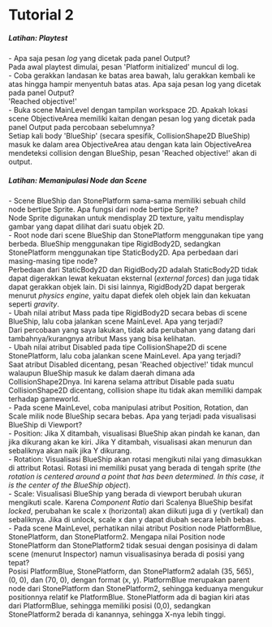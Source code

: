 # Tutorial 2
<h5>Latihan: Playtest</h5>
- Apa saja pesan <i>log</i> yang dicetak pada panel Output?<br>
Pada awal playtest dimulai, pesan 'Platform initialized' muncul di log.<br>
- Coba gerakkan landasan ke batas area bawah, lalu gerakkan kembali ke atas hingga hampir menyentuh batas atas. Apa saja pesan log yang dicetak pada panel Output?<br>
'Reached objective!'<br>
- Buka scene MainLevel dengan tampilan workspace 2D. Apakah lokasi scene ObjectiveArea memiliki kaitan dengan pesan log yang dicetak pada panel Output pada percobaan sebelumnya?<br>
Setiap kali body 'BlueShip' (secara spesifik, CollisionShape2D BlueShip) masuk ke dalam area ObjectiveArea atau dengan kata lain ObjectiveArea mendeteksi collision dengan BlueShip, pesan 'Reached objective!' akan di output.

<h5>Latihan: Memanipulasi Node dan Scene</h5>
- Scene BlueShip dan StonePlatform sama-sama memiliki sebuah child node bertipe Sprite. Apa fungsi dari node bertipe Sprite?<br>
Node Sprite digunakan untuk mendisplay 2D texture, yaitu mendisplay gambar yang dapat dilihat dari suatu objek 2D.<br>
- Root node dari scene BlueShip dan StonePlatform menggunakan tipe yang berbeda. BlueShip menggunakan tipe RigidBody2D, sedangkan StonePlatform menggunakan tipe StaticBody2D. Apa perbedaan dari masing-masing tipe node?<br>
Perbedaan dari StaticBody2D dan RigidBody2D adalah StaticBody2D tidak dapat digerakkan lewat kekuatan eksternal (<i>external forces</i>) dan juga tidak dapat gerakkan objek lain. Di sisi lainnya, RigidBody2D dapat bergerak menurut <i>physics engine</i>, yaitu dapat diefek oleh objek lain dan kekuatan seperti <i>gravity</i>.<br>
- Ubah nilai atribut Mass pada tipe RigidBody2D secara bebas di scene BlueShip, lalu coba jalankan scene MainLevel. Apa yang terjadi?<br>
Dari percobaan yang saya lakukan, tidak ada perubahan yang datang dari tambahnya/kurangnya atribut Mass yang bisa kelihatan.<br>
- Ubah nilai atribut Disabled pada tipe CollisionShape2D di scene StonePlatform, lalu coba jalankan scene MainLevel. Apa yang terjadi?<br>
Saat atribut Disabled dicentang, pesan 'Reached objective!' tidak muncul walaupun BlueShip masuk ke dalam daerah dimana ada CollisionShape2Dnya. Ini karena selama attribut Disable pada suatu CollisionShape2D dicentang, collision shape itu tidak akan memiliki dampak terhadap gameworld.<br>
- Pada scene MainLevel, coba manipulasi atribut Position, Rotation, dan Scale milik node BlueShip secara bebas. Apa yang terjadi pada visualisasi BlueShip di Viewport?<br>
 - Position: Jika X ditambah, visualisasi BlueShip akan pindah ke kanan, dan jika dikurang akan ke kiri. Jika Y ditambah, visualisasi akan menurun dan sebaliknya akan naik jika Y dikurang.<br>
 - Rotation: Visualisasi BlueShip akan rotasi mengikuti nilai yang dimasukkan di attribut Rotasi. Rotasi ini memiliki pusat yang berada di tengah sprite (<i>the rotation is centered around a point that has been determined. In this case, it is the center of the BlueShip object</i>).<br>
 - Scale: Visualisasi BlueShip yang berada di viewport berubah ukuran mengikuti scale. Karena <i>Component Ratio</i> dari Scalenya BlueShip besifat <i>locked</i>, perubahan ke scale x (horizontal) akan diikuti juga di y (vertikal) dan sebaliknya. Jika di unlock, scale x dan y dapat diubah secara lebih bebas.<br>
- Pada scene MainLevel, perhatikan nilai atribut Position node PlatformBlue, StonePlatform, dan StonePlatform2. Mengapa nilai Position node StonePlatform dan StonePlatform2 tidak sesuai dengan posisinya di dalam scene (menurut Inspector) namun visualisasinya berada di posisi yang tepat?<br>
Posisi PlatformBlue, StonePlatform, dan StonePlatform2 adalah (35, 565), (0, 0), dan (70, 0), dengan format (x, y). PlatformBlue merupakan parent node dari StonePlatform dan StonePlatform2, sehingga keduanya mengukur positionnya relatif ke PlatformBlue. StonePlatform ada di bagian kiri atas dari PlatformBlue, sehingga memiliki posisi (0,0), sedangkan StonePlatform2 berada di kanannya, sehingga X-nya lebih tinggi.